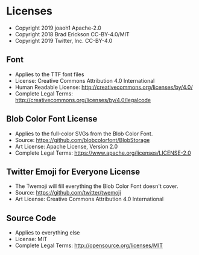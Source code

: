 # Licenses

* Copyright 2019 joaoh1 Apache-2.0
* Copyright 2018 Brad Erickson CC-BY-4.0/MIT
* Copyright 2019 Twitter, Inc. CC-BY-4.0

## Font
* Applies to the TTF font files
* License: Creative Commons Attribution 4.0 International
* Human Readable License: http://creativecommons.org/licenses/by/4.0/
* Complete Legal Terms: http://creativecommons.org/licenses/by/4.0/legalcode

## Blob Color Font License
* Applies to the full-color SVGs from the Blob Color Font.
* Source: https://github.com/blobcolorfont/BlobStorage
* Art License: Apache License, Version 2.0
* Complete Legal Terms: https://www.apache.org/licenses/LICENSE-2.0

## Twitter Emoji for Everyone License
* The Twemoji will fill everything the Blob Color Font doesn't cover.
* Source: https://github.com/twitter/twemoji
* Art License: Creative Commons Attribution 4.0 International

## Source Code
* Applies to everything else
* License: MIT
* Complete Legal Terms: http://opensource.org/licenses/MIT
